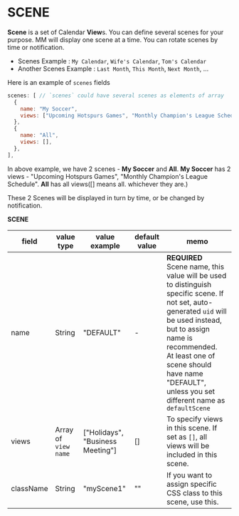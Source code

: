 # SCENE
**Scene** is a set of Calendar **View**s. You can define several scenes for your purpose. MM will display one scene at a time. You can rotate scenes by time or notification.
- Scenes Example : `My Calendar`, `Wife's Calendar`, `Tom's Calendar`
- Another Scenes Example : `Last Month`, `This Month`, `Next Month`, ...


Here is an example of `scenes` fields 
```javascript
scenes: [ // `scenes` could have several scenes as elements of array
  {
    name: "My Soccer",
    views: ["Upcoming Hotspurs Games", "Monthly Champion's League Schedule"],
  },
  {
    name: "All",
    views: [],
  },
],
```
In above example, we have 2 scenes - **My Soccer** and **All**.
**My Soccer** has 2 views - "Upcoming Hotspurs Games", "Monthly Champion's League Schedule".
**All** has all views([] means all. whichever they are.)

These 2 Scenes will be displayed in turn by time, or be changed by notification.

**SCENE**

|field |value type |value example |default value |memo |
|---|---|---|---|---|
|name |String |"DEFAULT" |- |**REQUIRED**<br/>Scene name, this value will be used to distinguish specific scene. If not set, auto-generated `uid` will be used instead, but to assign name is recommended. <br/> At least one of scene should have name "DEFAULT", unless you set different name as `defaultScene`|
|views|Array of `view name`|["Holidays", "Business Meeting"] |[] |To specify views in this scene. If set as `[]`, all views will be included in this scene. |
|className |String |"myScene1" |"" | If you want to assign specific CSS class to this scene, use this. |